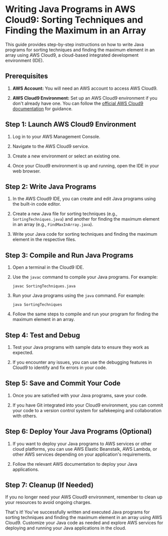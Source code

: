 

# Writing Java Programs in AWS Cloud9: Sorting Techniques and Finding the Maximum in an Array

This guide provides step-by-step instructions on how to write Java programs for sorting techniques and finding the maximum element in an array using AWS Cloud9, a cloud-based integrated development environment (IDE).

## Prerequisites

1. **AWS Account:** You will need an AWS account to access AWS Cloud9.

2. **AWS Cloud9 Environment:** Set up an AWS Cloud9 environment if you don't already have one. You can follow the [official AWS Cloud9 documentation](https://docs.aws.amazon.com/cloud9/latest/user-guide/create-environment.html) for guidance.

## Step 1: Launch AWS Cloud9 Environment

1. Log in to your AWS Management Console.

2. Navigate to the AWS Cloud9 service.

3. Create a new environment or select an existing one.

4. Once your Cloud9 environment is up and running, open the IDE in your web browser.

## Step 2: Write Java Programs

1. In the AWS Cloud9 IDE, you can create and edit Java programs using the built-in code editor.

2. Create a new Java file for sorting techniques (e.g., `SortingTechniques.java`) and another for finding the maximum element in an array (e.g., `FindMaxInArray.java`).

3. Write your Java code for sorting techniques and finding the maximum element in the respective files.

## Step 3: Compile and Run Java Programs

1. Open a terminal in the Cloud9 IDE.

2. Use the `javac` command to compile your Java programs. For example:

    ```shell
    javac SortingTechniques.java
    ```

3. Run your Java programs using the `java` command. For example:

    ```shell
    java SortingTechniques
    ```

4. Follow the same steps to compile and run your program for finding the maximum element in an array.

## Step 4: Test and Debug

1. Test your Java programs with sample data to ensure they work as expected.

2. If you encounter any issues, you can use the debugging features in Cloud9 to identify and fix errors in your code.

## Step 5: Save and Commit Your Code

1. Once you are satisfied with your Java programs, save your code.

2. If you have Git integrated into your Cloud9 environment, you can commit your code to a version control system for safekeeping and collaboration with others.

## Step 6: Deploy Your Java Programs (Optional)

1. If you want to deploy your Java programs to AWS services or other cloud platforms, you can use AWS Elastic Beanstalk, AWS Lambda, or other AWS services depending on your application's requirements.

2. Follow the relevant AWS documentation to deploy your Java applications.

## Step 7: Cleanup (If Needed)

If you no longer need your AWS Cloud9 environment, remember to clean up your resources to avoid ongoing charges.

That's it! You've successfully written and executed Java programs for sorting techniques and finding the maximum element in an array using AWS Cloud9. Customize your Java code as needed and explore AWS services for deploying and running your Java applications in the cloud.

